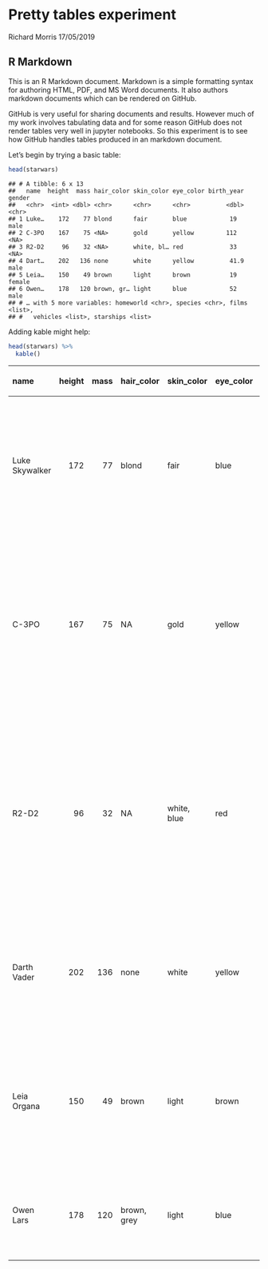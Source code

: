 Pretty tables experiment
================
Richard Morris
17/05/2019

## R Markdown

This is an R Markdown document. Markdown is a simple formatting syntax
for authoring HTML, PDF, and MS Word documents. It also authors markdown
documents which can be rendered on GitHub.

GitHub is very useful for sharing documents and results. However much of
my work involves tabulating data and for some reason GitHub does not
render tables very well in jupyter notebooks. So this experiment is to
see how GitHub handles tables produced in an markdown document.

Let’s begin by trying a basic table:

``` r
head(starwars)
```

    ## # A tibble: 6 x 13
    ##   name  height  mass hair_color skin_color eye_color birth_year gender
    ##   <chr>  <int> <dbl> <chr>      <chr>      <chr>          <dbl> <chr> 
    ## 1 Luke…    172    77 blond      fair       blue            19   male  
    ## 2 C-3PO    167    75 <NA>       gold       yellow         112   <NA>  
    ## 3 R2-D2     96    32 <NA>       white, bl… red             33   <NA>  
    ## 4 Dart…    202   136 none       white      yellow          41.9 male  
    ## 5 Leia…    150    49 brown      light      brown           19   female
    ## 6 Owen…    178   120 brown, gr… light      blue            52   male  
    ## # … with 5 more variables: homeworld <chr>, species <chr>, films <list>,
    ## #   vehicles <list>, starships <list>

Adding kable might help:

``` r
head(starwars) %>%
  kable()
```

<table>

<thead>

<tr>

<th style="text-align:left;">

name

</th>

<th style="text-align:right;">

height

</th>

<th style="text-align:right;">

mass

</th>

<th style="text-align:left;">

hair\_color

</th>

<th style="text-align:left;">

skin\_color

</th>

<th style="text-align:left;">

eye\_color

</th>

<th style="text-align:right;">

birth\_year

</th>

<th style="text-align:left;">

gender

</th>

<th style="text-align:left;">

homeworld

</th>

<th style="text-align:left;">

species

</th>

<th style="text-align:left;">

films

</th>

<th style="text-align:left;">

vehicles

</th>

<th style="text-align:left;">

starships

</th>

</tr>

</thead>

<tbody>

<tr>

<td style="text-align:left;">

Luke Skywalker

</td>

<td style="text-align:right;">

172

</td>

<td style="text-align:right;">

77

</td>

<td style="text-align:left;">

blond

</td>

<td style="text-align:left;">

fair

</td>

<td style="text-align:left;">

blue

</td>

<td style="text-align:right;">

19.0

</td>

<td style="text-align:left;">

male

</td>

<td style="text-align:left;">

Tatooine

</td>

<td style="text-align:left;">

Human

</td>

<td style="text-align:left;">

c(“Revenge of the Sith”, “Return of the Jedi”, “The Empire Strikes
Back”, “A New Hope”, “The Force Awakens”)

</td>

<td style="text-align:left;">

c(“Snowspeeder”, “Imperial Speeder Bike”)

</td>

<td style="text-align:left;">

c(“X-wing”, “Imperial shuttle”)

</td>

</tr>

<tr>

<td style="text-align:left;">

C-3PO

</td>

<td style="text-align:right;">

167

</td>

<td style="text-align:right;">

75

</td>

<td style="text-align:left;">

NA

</td>

<td style="text-align:left;">

gold

</td>

<td style="text-align:left;">

yellow

</td>

<td style="text-align:right;">

112.0

</td>

<td style="text-align:left;">

NA

</td>

<td style="text-align:left;">

Tatooine

</td>

<td style="text-align:left;">

Droid

</td>

<td style="text-align:left;">

c(“Attack of the Clones”, “The Phantom Menace”, “Revenge of the Sith”,
“Return of the Jedi”, “The Empire Strikes Back”, “A New Hope”)

</td>

<td style="text-align:left;">

character(0)

</td>

<td style="text-align:left;">

character(0)

</td>

</tr>

<tr>

<td style="text-align:left;">

R2-D2

</td>

<td style="text-align:right;">

96

</td>

<td style="text-align:right;">

32

</td>

<td style="text-align:left;">

NA

</td>

<td style="text-align:left;">

white, blue

</td>

<td style="text-align:left;">

red

</td>

<td style="text-align:right;">

33.0

</td>

<td style="text-align:left;">

NA

</td>

<td style="text-align:left;">

Naboo

</td>

<td style="text-align:left;">

Droid

</td>

<td style="text-align:left;">

c(“Attack of the Clones”, “The Phantom Menace”, “Revenge of the Sith”,
“Return of the Jedi”, “The Empire Strikes Back”, “A New Hope”, “The
Force Awakens”)

</td>

<td style="text-align:left;">

character(0)

</td>

<td style="text-align:left;">

character(0)

</td>

</tr>

<tr>

<td style="text-align:left;">

Darth Vader

</td>

<td style="text-align:right;">

202

</td>

<td style="text-align:right;">

136

</td>

<td style="text-align:left;">

none

</td>

<td style="text-align:left;">

white

</td>

<td style="text-align:left;">

yellow

</td>

<td style="text-align:right;">

41.9

</td>

<td style="text-align:left;">

male

</td>

<td style="text-align:left;">

Tatooine

</td>

<td style="text-align:left;">

Human

</td>

<td style="text-align:left;">

c(“Revenge of the Sith”, “Return of the Jedi”, “The Empire Strikes
Back”, “A New Hope”)

</td>

<td style="text-align:left;">

character(0)

</td>

<td style="text-align:left;">

TIE Advanced x1

</td>

</tr>

<tr>

<td style="text-align:left;">

Leia Organa

</td>

<td style="text-align:right;">

150

</td>

<td style="text-align:right;">

49

</td>

<td style="text-align:left;">

brown

</td>

<td style="text-align:left;">

light

</td>

<td style="text-align:left;">

brown

</td>

<td style="text-align:right;">

19.0

</td>

<td style="text-align:left;">

female

</td>

<td style="text-align:left;">

Alderaan

</td>

<td style="text-align:left;">

Human

</td>

<td style="text-align:left;">

c(“Revenge of the Sith”, “Return of the Jedi”, “The Empire Strikes
Back”, “A New Hope”, “The Force Awakens”)

</td>

<td style="text-align:left;">

Imperial Speeder Bike

</td>

<td style="text-align:left;">

character(0)

</td>

</tr>

<tr>

<td style="text-align:left;">

Owen Lars

</td>

<td style="text-align:right;">

178

</td>

<td style="text-align:right;">

120

</td>

<td style="text-align:left;">

brown, grey

</td>

<td style="text-align:left;">

light

</td>

<td style="text-align:left;">

blue

</td>

<td style="text-align:right;">

52.0

</td>

<td style="text-align:left;">

male

</td>

<td style="text-align:left;">

Tatooine

</td>

<td style="text-align:left;">

Human

</td>

<td style="text-align:left;">

c(“Attack of the Clones”, “Revenge of the Sith”, “A New Hope”)

</td>

<td style="text-align:left;">

character(0)

</td>

<td style="text-align:left;">

character(0)

</td>

</tr>

</tbody>

</table>
